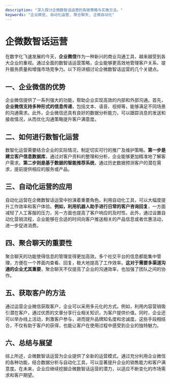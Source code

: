 ```yaml
---
description: "深入探讨企微数智话运营的有效策略与实施方法。"
keywords: "企业微信, 自动化运营, 聚合聊天, 企微自动化"
---
```

# 企微数智话运营

在数字化飞速发展的今天，**企业微信**作为一种新兴的商业沟通工具，越来越受到各大企业的重视。通过全面的数智话运营策略，企业能够更高效地管理客户关系、提升服务质量和增强市场竞争力。以下将详细讨论企微数智话运营的几个关键点。

## 一、企业微信的优势

企业微信提供了一系列强大的功能，帮助企业实现高效的内部和外部沟通。首先，**企业微信支持多种形式的信息传递**，包括文本、语音、视频等，能够满足不同场景的沟通需求。此外，企业微信还具有良好的数据分析能力，可以跟踪消息的发送和接收情况，从而优化沟通策略提升客户满意度。

## 二、如何进行数智化运营

数智化运营需要结合企业的实际情况，制定切实可行的推广及维护策略。**第一步是建立客户信息数据库**，通过对客户资料的整理和分析，企业能够更加精准地了解客户需求。**第二步则是基于数据的智能推荐系统**，通过历史数据预测客户的潜在需求，提前提供相应的服务或产品。

## 三、自动化运营的应用

自动化运营在企微数智话运营中扮演着重要角色。利用自动化工具，可以大幅度提升工作效率和客户体验。**例如，利用机器人助手进行日常的客户咨询回复**，一方面减轻了人工客服的压力，另一方面也提高了客户响应的及时性。此外，通过设置自动化营销流程，企业能够在合适的时间向客户推送相关的产品信息或者优惠活动，进一步促进消费。

## 四、聚合聊天的重要性

聚合聊天的功能使得信息的管理变得更加高效。多个社交平台的信息都能集中管理，方便在一个界面内查看、回复，极大地提高了工作效率。**这对于需要多渠道沟通的企业尤其重要**，聚合聊天不仅提高了企业的沟通效率，也加强了团队之间的协作。

## 五、获取客户的方法

通过运营企业微信获取客户，企业可以采用多元化的方式。例如，利用内容营销吸引潜在客户，通过优质的文章分享行业相关知识，为客户提供价值。同时，企业还可以举办线上活动，刺激客户参与，进而提升品牌知名度和忠诚度。这些手段相结合，不仅有助于客户的获得，也能让客户在使用过程中感受到企业的独特魅力。

## 六、总结与展望

综上所述，企微数智话运营为企业提供了全新的运营模式。通过充分利用企业微信的各种功能，结合数据分析与自动化工具，可以显著提升企业的销售能力和客户满意度。在未来，企业应继续挖掘企微数智话运营的潜力，以适应不断变化的市场需求和客户期望。
